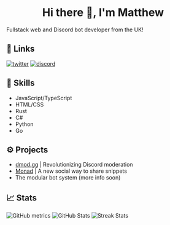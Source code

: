 <h1 align="center">Hi there 👋, I'm Matthew</h1>

Fullstack web and Discord bot developer from the UK! 

## 🔗 Links

[![twitter](https://img.shields.io/badge/twitter-1DA1F2?style=for-the-badge&logo=twitter&logoColor=white)](https://twitter.com/MattA_Official) [![discord](https://img.shields.io/discord/765938839734190110?color=%235865F2&label=Discord&style=for-the-badge)](https://discord.com/invite/EQskCyMA5p)

## 🔨 Skills

- JavaScript/TypeScript
- HTML/CSS
- Rust
- C#
- Python
- Go

## ⚙ Projects

- [dmod.gg](https://dmod.gg/) | Revolutionizing Discord moderation
- [Monad](https://github.com/MonadDev) | A new social way to share snippets
- The modular bot system (more info soon)

## 📈 Stats

![GitHub metrics](https://metrics.lecoq.io/matta-official)
![GitHub Stats](https://github-readme-stats.vercel.app/api?username=matta-official&show_icons=true&locale=en)
![Streak Stats](https://github-readme-streak-stats.herokuapp.com/?user=matta-official)
